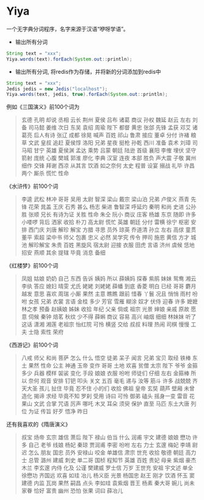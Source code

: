 # Yiya
一个无字典分词程序，名字来源于汉语“咿呀学语”。

- 输出所有分词

```java
String text = "xxx";
Yiya.words(text).forEach(System.out::println);
```

- 输出所有分词, 将redis作为存储，并将新的分词添加到redis中

```java
String text = "xxx";
Jedis jedis = new Jedis("localhost");
Yiya.words(text, jedis, true).forEach(System.out::println);
```

例如《三国演义》前100个词为

> 玄德
  孔明
  却说
  丞相
  云长
  荆州
  夏侯
  吕布
  诸葛
  商议
  孙权
  魏延
  赵云
  左右
  刘备
  司马懿
  姜维
  次日
  东吴
  袁绍
  周瑜
  陛下
  都督
  黄忠
  张郃
  先锋
  孟获
  邓艾
  诸葛亮
  后人有诗
  张辽
  成都
  徐晃
  喊声
  百姓
  祁山
  鲁肃
  接应
  董卓
  分付
  许褚
  粮草
  文武
  皇叔
  追赶
  夏侯惇
  洛阳
  兄弟
  星夜
  挺枪
  孙乾
  西川
  准备
  袁术
  刘璋
  司马昭
  甘宁
  英雄
  夏侯渊
  孟达
  乘势
  吕蒙
  朝廷
  陆逊
  首级
  襄阳
  李傕
  埋伏
  坚守
  箭射
  庞统
  心腹
  樊城
  郭淮
  廖化
  李典
  汉室
  连夜
  本部
  胜负
  声大震
  子敬
  冀州
  细作
  交锋
  拜谢
  西凉
  从其言
  饮酒
  如之奈何
  太史
  程普
  设宴
  搦战
  礼毕
  许昌
  两个
  厮杀
  慌忙
  性命

《水浒传》前100个词

> 李逵
  武松
  林冲
  哥哥
  吴用
  太尉
  智深
  梁山
  戴宗
  梁山泊
  兄弟
  卢俊义
  燕青
  先锋
  花荣
  晁盖
  王庆
  石秀
  甚么
  杨志
  柴进
  鲁智深
  呼延灼
  秦明
  和尚
  史进
  公孙胜
  张顺
  兄长
  有诗为证
  关胜
  性命
  朱仝
  阮小
  商议
  庄客
  杨雄
  东京
  随即
  许多
  小喽啰
  背后
  洒家
  收拾
  朴刀
  高太尉
  慌忙
  英雄
  朝廷
  分付
  雷横
  徐宁
  枢密
  安排
  西门庆
  刘唐
  解珍
  解宝
  方腊
  寻思
  员外
  琼英
  乔道清
  孙立
  左右
  高俅
  童贯
  董平
  索超
  梁中书
  师父
  包裹
  忠义
  必然
  吴学究
  传令
  押司
  施恩
  黄信
  方才
  城池
  解珍解宝
  朱贵
  百姓
  黑旋风
  宿太尉
  迎接
  衣服
  田虎
  言语
  济州
  虞候
  恁地
  招安
  燕顺
  其余
  提辖
  毕竟
  消息
  备细

《红楼梦》前100个词

> 凤姐
  姑娘
  奶奶
  自己
  东西
  告诉
  姨妈
  所以
  薛姨妈
  探春
  紫鹃
  妹妹
  鸳鸯
  湘云
  李纨
  答应
  媳妇
  晴雯
  尤氏
  姥姥
  刘姥姥
  薛蟠
  到底
  香菱
  明白
  已经
  哥哥
  麝月
  越发
  意思
  喜欢
  周瑞
  小厮
  果然
  主意
  瞧瞧
  跟前
  惜春
  丫鬟
  况且
  悄悄
  雨村
  吩咐
  女孩
  兄弟
  衣裳
  言语
  金桂
  多少
  芳官
  雪雁
  糊涂
  奴才
  伏侍
  迎春
  许多
  嬷嬷
  林之孝
  预备
  赵姨娘
  姊妹
  收拾
  年纪
  父亲
  倘或
  祖宗
  光景
  婶娘
  亲戚
  原故
  愿意
  伺候
  秦钟
  焙茗
  秋纹
  少不得
  薛蝌
  商议
  容易
  高兴
  岫烟
  细细
  林妹妹
  听了这话
  潇湘
  湘莲
  老祖宗
  怡红院
  可怜
  横竖
  交给
  叔叔
  料理
  热闹
  司棋
  慢慢
  工夫
  士隐
  索性
  荣府

《西游记》前100个词

> 八戒
  师父
  和尚
  菩萨
  怎么
  什么
  悟空
  徒弟
  呆子
  闻言
  兄弟
  宝贝
  取经
  铁棒
  东土
  果然
  性命
  公主
  神通
  玉帝
  变作
  哥哥
  土地
  欢喜
  贫僧
  太宗
  陛下
  爷爷
  金箍
  多少
  兵器
  模样
  袈裟
  变化
  手段
  娘娘
  衣服
  吩咐
  师徒们
  仔细
  左右
  金箍棒
  所以
  奈何
  观音
  安排
  钉钯
  叩头
  关文
  五百
  毫毛
  递与
  汝等
  筋斗
  许多
  战兢兢
  齐天大圣
  孩儿
  扯住
  毕竟
  忍不住
  小的们
  收拾
  佛祖
  皇帝
  玄奘
  葫芦
  壁厢
  未曾
  造化
  揭谛
  求经
  毕竟不知
  罗刹
  受用
  诗曰
  可怜
  御弟
  磕头
  摇身一变
  雷音
  花果山
  文武
  合掌
  咒语
  厉声
  哪吒
  木叉
  耳朵
  须臾
  保护
  直至
  马匹
  东土大唐
  列位
  为证
  传旨
  好歹
  悟净
  昨日

还有我喜欢的《隋唐演义》

> 叔宝
  炀帝
  玄宗
  雄信
  萧后
  陛下
  禄山
  伯当
  什么
  润甫
  宇文
  建德
  娘娘
  懋功
  许多
  自己
  老爷
  线娘
  杨妃
  秦琼
  贾润甫
  李密
  吩咐
  左右
  力士
  玄邃
  梅妃
  李靖
  尉迟
  怎么
  朋友
  国忠
  员外
  安禄山
  咬金
  单雄信
  肃宗
  世充
  收拾
  敬德
  朝廷
  高力士
  总管
  潞州
  建威
  刺史
  单二哥
  国桢
  程知节
  英雄
  百姓
  贵妃
  母亲
  紫烟
  豪杰
  木兰
  李玄邃
  内侍
  化及
  公谨
  樊建威
  罗士信
  万岁
  王世充
  安祖
  宇文述
  单全
  徐懋功
  齐国远
  欢喜
  如珪
  冶儿
  杨义臣
  光景
  杨国忠
  赵王
  刚才
  饮酒
  怀玉
  窦建德
  内监
  瓦岗
  果然
  嗣昌
  点头
  李如珪
  袁紫烟
  晋王
  杨素
  秦大哥
  婉儿
  尚未
  家眷
  恰好
  富贵
  幽州
  恐怕
  张果
  词曰
  薛冶儿
